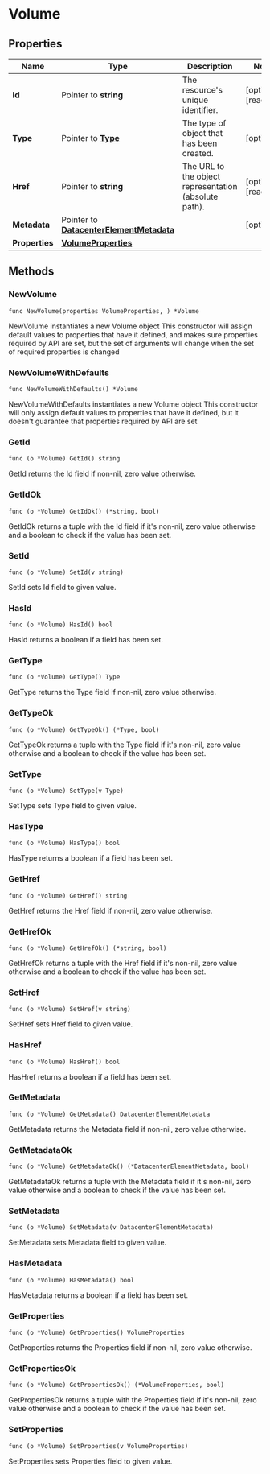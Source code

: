 # Volume

## Properties

|Name | Type | Description | Notes|
|------------ | ------------- | ------------- | -------------|
|**Id** | Pointer to **string** | The resource&#39;s unique identifier. | [optional] [readonly] |
|**Type** | Pointer to [**Type**](Type.md) | The type of object that has been created. | [optional] |
|**Href** | Pointer to **string** | The URL to the object representation (absolute path). | [optional] [readonly] |
|**Metadata** | Pointer to [**DatacenterElementMetadata**](DatacenterElementMetadata.md) |  | [optional] |
|**Properties** | [**VolumeProperties**](VolumeProperties.md) |  | |

## Methods

### NewVolume

`func NewVolume(properties VolumeProperties, ) *Volume`

NewVolume instantiates a new Volume object
This constructor will assign default values to properties that have it defined,
and makes sure properties required by API are set, but the set of arguments
will change when the set of required properties is changed

### NewVolumeWithDefaults

`func NewVolumeWithDefaults() *Volume`

NewVolumeWithDefaults instantiates a new Volume object
This constructor will only assign default values to properties that have it defined,
but it doesn't guarantee that properties required by API are set

### GetId

`func (o *Volume) GetId() string`

GetId returns the Id field if non-nil, zero value otherwise.

### GetIdOk

`func (o *Volume) GetIdOk() (*string, bool)`

GetIdOk returns a tuple with the Id field if it's non-nil, zero value otherwise
and a boolean to check if the value has been set.

### SetId

`func (o *Volume) SetId(v string)`

SetId sets Id field to given value.

### HasId

`func (o *Volume) HasId() bool`

HasId returns a boolean if a field has been set.

### GetType

`func (o *Volume) GetType() Type`

GetType returns the Type field if non-nil, zero value otherwise.

### GetTypeOk

`func (o *Volume) GetTypeOk() (*Type, bool)`

GetTypeOk returns a tuple with the Type field if it's non-nil, zero value otherwise
and a boolean to check if the value has been set.

### SetType

`func (o *Volume) SetType(v Type)`

SetType sets Type field to given value.

### HasType

`func (o *Volume) HasType() bool`

HasType returns a boolean if a field has been set.

### GetHref

`func (o *Volume) GetHref() string`

GetHref returns the Href field if non-nil, zero value otherwise.

### GetHrefOk

`func (o *Volume) GetHrefOk() (*string, bool)`

GetHrefOk returns a tuple with the Href field if it's non-nil, zero value otherwise
and a boolean to check if the value has been set.

### SetHref

`func (o *Volume) SetHref(v string)`

SetHref sets Href field to given value.

### HasHref

`func (o *Volume) HasHref() bool`

HasHref returns a boolean if a field has been set.

### GetMetadata

`func (o *Volume) GetMetadata() DatacenterElementMetadata`

GetMetadata returns the Metadata field if non-nil, zero value otherwise.

### GetMetadataOk

`func (o *Volume) GetMetadataOk() (*DatacenterElementMetadata, bool)`

GetMetadataOk returns a tuple with the Metadata field if it's non-nil, zero value otherwise
and a boolean to check if the value has been set.

### SetMetadata

`func (o *Volume) SetMetadata(v DatacenterElementMetadata)`

SetMetadata sets Metadata field to given value.

### HasMetadata

`func (o *Volume) HasMetadata() bool`

HasMetadata returns a boolean if a field has been set.

### GetProperties

`func (o *Volume) GetProperties() VolumeProperties`

GetProperties returns the Properties field if non-nil, zero value otherwise.

### GetPropertiesOk

`func (o *Volume) GetPropertiesOk() (*VolumeProperties, bool)`

GetPropertiesOk returns a tuple with the Properties field if it's non-nil, zero value otherwise
and a boolean to check if the value has been set.

### SetProperties

`func (o *Volume) SetProperties(v VolumeProperties)`

SetProperties sets Properties field to given value.




